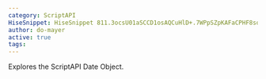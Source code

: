 ```yaml
---
category: ScriptAPI
HiseSnippet: HiseSnippet 811.3ocsU01aSCCD1osAQCuHlD+.7WPpSZpKAFaCPHF8soBzsJRYhuM4k3tZsD6HamAUH9Oy+.3bRVa5HCPUr7gp56tmyO9w2cdrTDPUJgDY0bx7DJx5919y45YcmQXbzvdHqGZOhnzTIN2Tm4IDkhFhrrpenwfUyFnrue7lNjHBOftzDBchfEP+.KloWZc7AumEEMfDRmvhKE8NGLLPv6JhDo.epa6hRHAWPNmdDwDVMaj0c5GxzBoulnoJjUiNhv49yDegmG+ILE6rHpYgGxGRTt4AhnPCiMVQcmwhBGe04VgfrLdoJTOWEdr8HVHag8kpwixbfWhnrdXUaU5UeE54UldtknWETxpDkryozF19ARVhdoGCetm8PNb4Lk.xdYpbTZbOlJIhLuS5zoTHoV1VVfHmmDTsmTytq.fx0siIWPGHgEKRUqccc2BC+r4qbbb1da7gTMVOihCRkR.BVCWbXFGGCWjLEEt1BUXECt7wdswuivSIRr2K1Cxhq6KcccbfPTZ7kf4LruF2Czn1mS09ygpqXSkvHUKX+.VoDQz1IRFW2xDrgD.GF5eLFTVdHQFd874UYBAD6uqqWKuJSqWQdAOWRkYmuX7YPEGF1C7TgTOy4Zvx1hhrNQLpzguHilTVAjxxzDwUzx.AzG.zzTdflI3XA+HgldLu0lNeyooy2cvW20zoU5ybWJEQQTYktMpg7OArEOM9LpbKPQiRoKBDZNVsj19lKoK2wEjWZUJPAeHmoONgxuo9PTQ8H7uOMDjMhoOnvFDWBbGwLTvpG8RXnRdWQS6dT0EZQBLVYYKSibmPypHLMhnWsC1L1pvAnAqz1X5.3Jldd4wZ+2Zq+Wo3F1iY5fYUywZUvQPotM3XwvvGX2GFgDnWRvF1C97syjOzGEoZF+7QDsj8UndCFj4CuGDPgcmyoQYCxpYpVxW6ZVaT.eJOLawOguBmdKl5AN8txIJlDHEmFjW4aF2d2LK.m3YuzzDdxCVi8PYcCk04XX5+oAAqlpeC3SWWfOacAty5B74qKvcWWf6st.2+uCz737aS0h371FDZz39YiRrr5yIPEXV0J5W.pJchCB
author: do-mayer
active: true
tags: 
---
```

Explores the ScriptAPI Date Object. 